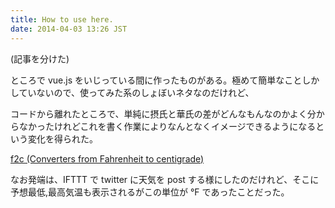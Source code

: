 ```yaml
---
title: How to use here.
date: 2014-04-03 13:26 JST
---
```


(記事を分けた)

ところで vue.js をいじっている間に作ったものがある。極めて簡単なことしかしていないので、使ってみた系のしょぼいネタなのだけれど、

コードから離れたところで、単純に摂氏と華氏の差がどんなもんなのかよく分からなかったけれどこれを書く作業によりなんとなくイメージできるようになるという変化を得られた。

[f2c (Converters from Fahrenheit to centigrade)](http://284km.github.io/f2c/)

なお発端は、IFTTT で twitter に天気を post する様にしたのだけれど、そこに予想最低,最高気温も表示されるがこの単位が °F であったことだった。


